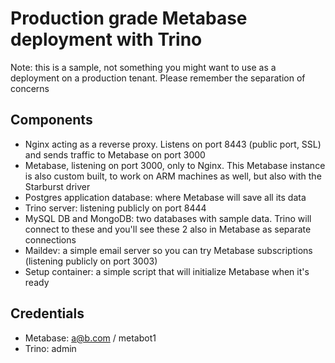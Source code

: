 # Production grade Metabase deployment with Trino

Note: this is a sample, not something you might want to use as a deployment on a production tenant. Please remember the separation of concerns

## Components
- Nginx acting as a reverse proxy. Listens on port 8443 (public port, SSL) and sends traffic to Metabase on port 3000
- Metabase, listening on port 3000, only to Nginx. This Metabase instance is also custom built, to work on ARM machines as well, but also with the Starburst driver
- Postgres application database: where Metabase will save all its data
- Trino server: listening publicly on port 8444
- MySQL DB and MongoDB: two databases with sample data. Trino will connect to these and you'll see these 2 also in Metabase as separate connections
- Maildev: a simple email server so you can try Metabase subscriptions (listening publicly on port 3003)
- Setup container: a simple script that will initialize Metabase when it's ready

## Credentials
- Metabase: a@b.com / metabot1
- Trino: admin